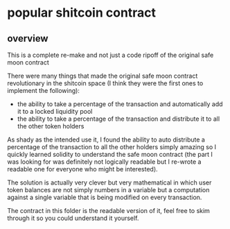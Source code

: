 # popular shitcoin contract

## overview
This is a complete re-make and not just a code ripoff of the original safe moon contract

There were many things that made the original safe moon contract revolutionary in the shitcoin space (I think they were the first ones to implement the following):
- the ability to take a percentage of the transaction and automatically add it to a locked liquidity pool
- the ability to take a percentage of the transaction and distribute it to all the other token holders

As shady as the intended use it, I found the ability to auto distribute a percentage of the transaction to all the other holders simply amazing so I quickly learned solidity to understand the safe moon contract (the part I was looking for was definitely not logically readable but I re-wrote a readable one for everyone who might be interested).

The solution is actually very clever but very mathematical in which user token balances are not simply numbers in a variable but a computation against a single variable that is being modified on every transaction.

The contract in this folder is the readable version of it, feel free to skim through it so you could understand it yourself.